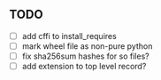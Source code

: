 ## TODO
- [ ] add cffi to install_requires
- [ ] mark wheel file as non-pure python
- [ ] fix sha256sum hashes for so files?
- [ ] add extension to top level record?
